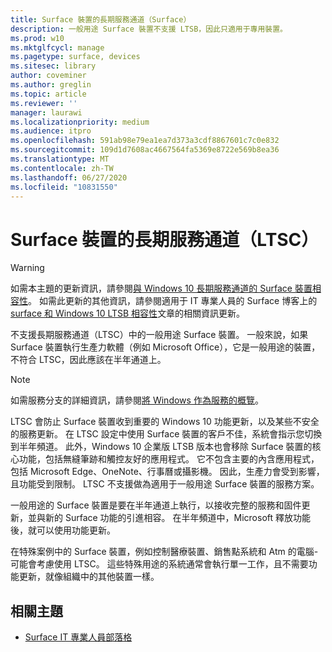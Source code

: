 ```yaml
---
title: Surface 裝置的長期服務通道（Surface）
description: 一般用途 Surface 裝置不支援 LTSB，因此只適用于專用裝置。
ms.prod: w10
ms.mktglfcycl: manage
ms.pagetype: surface, devices
ms.sitesec: library
author: coveminer
ms.author: greglin
ms.topic: article
ms.reviewer: ''
manager: laurawi
ms.localizationpriority: medium
ms.audience: itpro
ms.openlocfilehash: 591ab98e79ea1ea7d373a3cdf8867601c7c0e832
ms.sourcegitcommit: 109d1d7608ac4667564fa5369e8722e569b8ea36
ms.translationtype: MT
ms.contentlocale: zh-TW
ms.lasthandoff: 06/27/2020
ms.locfileid: "10831550"
---
```

# Surface 裝置的長期服務通道（LTSC）

>[!WARNING]
>如需本主題的更新資訊，請參閱[與 Windows 10 長期服務通道的 Surface 裝置相容性](surface-device-compatibility-with-windows-10-ltsc.md)。 如需此更新的其他資訊，請參閱適用于 IT 專業人員的 Surface 博客上的[surface 和 Windows 10 LTSB 相容性](https://blogs.technet.microsoft.com/surface/2017/04/11/documentation-updates-for-surface-and-windows-10-ltsb-compatibility)文章的相關資訊更新。

不支援長期服務通道（LTSC）中的一般用途 Surface 裝置。 一般來說，如果 Surface 裝置執行生產力軟體（例如 Microsoft Office），它是一般用途的裝置，不符合 LTSC，因此應該在半年通道上。 

>[!NOTE]
>如需服務分支的詳細資訊，請參閱[將 Windows 作為服務的概覽](https://technet.microsoft.com/itpro/windows/manage/waas-overview)。

LTSC 會防止 Surface 裝置收到重要的 Windows 10 功能更新，以及某些不安全的服務更新。 在 LTSC 設定中使用 Surface 裝置的客戶不佳，系統會指示您切換到半年頻道。 此外，Windows 10 企業版 LTSB 版本也會移除 Surface 裝置的核心功能，包括無縫筆跡和觸控友好的應用程式。 它不包含主要的內含應用程式，包括 Microsoft Edge、OneNote、行事曆或攝影機。 因此，生產力會受到影響，且功能受到限制。 LTSC 不支援做為適用于一般用途 Surface 裝置的服務方案。 

一般用途的 Surface 裝置是要在半年通道上執行，以接收完整的服務和固件更新，並與新的 Surface 功能的引進相容。 在半年頻道中，Microsoft 釋放功能後，就可以使用功能更新。

在特殊案例中的 Surface 裝置，例如控制醫療裝置、銷售點系統和 Atm 的電腦-可能會考慮使用 LTSC。 這些特殊用途的系統通常會執行單一工作，且不需要功能更新，就像組織中的其他裝置一樣。 

##  <a name="related-topics"></a>相關主題

- [Surface IT 專業人員部落格](https://techcommunity.microsoft.com/t5/Surface-IT-Pro-Blog/bg-p/SurfaceITPro)

